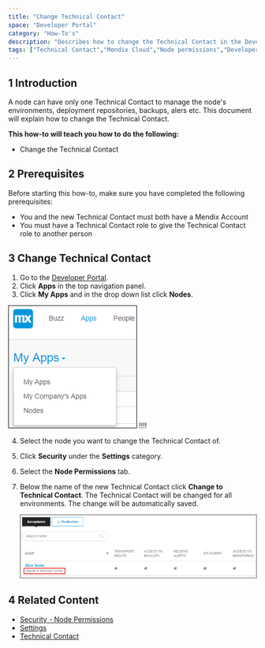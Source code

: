 ```yaml
---
title: "Change Technical Contact"
space: "Developer Portal"
category: "How-To's"
description: "Describes how to change the Technical Contact in the Developer Portal."
tags: ["Technical Contact","Mendix Cloud","Node permissions","Developer Portal"]
---
```


## 1 Introduction

A node can have only one Technical Contact to manage the node's environments, deployment repositories, backups, alers etc. 
This document will explain how to change the Technical Contact.

**This how-to will teach you how to do the following:**

* Change the Technical Contact

## 2 Prerequisites

Before starting this how-to, make sure you have completed the following prerequisites:

* You and the new Technical Contact must both have a Mendix Account
* You must have a Technical Contact role to give the Technical Contact role to another person

## 3 Change Technical Contact

1. Go to the [Developer Portal](http://home.mendix.com).
2. Click **Apps** in the top navigation panel.
3. Click **My Apps** and in the drop down list click **Nodes**.

 ![](attachments/general/myapps.png)   !!!!

4. Select the node you want to change the Technical Contact of.
5. Click **Security** under the **Settings** category.
6. Select the **Node Permissions** tab.
7. Below the name of the new Technical Contact click **Change to Technical Contact**. The Technical Contact will be changed for all environments. The change will be automatically saved.

    ![](attachments/settings/change-technicalcontact.png)   

## 4 Related Content

* [Security - Node Permissions](/developerportal/settings/node-permissions)
* [Settings](/developerportal/settings)
* [Technical Contact](/developerportal/settings/technical-contact)
